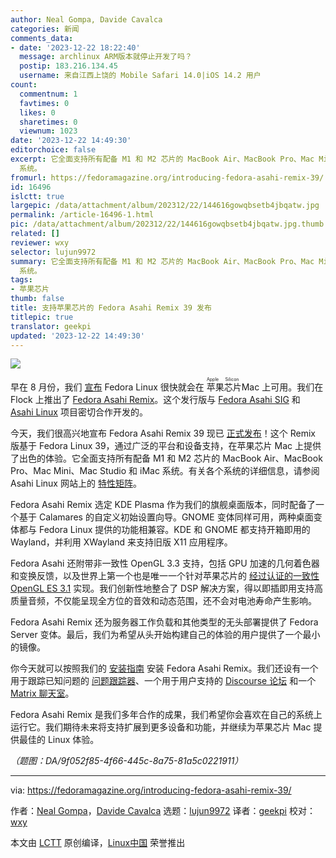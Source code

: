 ```yaml
---
author: Neal Gompa, Davide Cavalca
categories: 新闻
comments_data:
- date: '2023-12-22 18:22:40'
  message: archlinux ARM版本就停止开发了吗？
  postip: 183.216.134.45
  username: 来自江西上饶的 Mobile Safari 14.0|iOS 14.2 用户
count:
  commentnum: 1
  favtimes: 0
  likes: 0
  sharetimes: 0
  viewnum: 1023
date: '2023-12-22 14:49:30'
editorchoice: false
excerpt: 它全面支持所有配备 M1 和 M2 芯片的 MacBook Air、MacBook Pro、Mac Mini、Mac Studio 和 iMac
  系统。
fromurl: https://fedoramagazine.org/introducing-fedora-asahi-remix-39/
id: 16496
islctt: true
largepic: /data/attachment/album/202312/22/144616gowqbsetb4jbqatw.jpg
permalink: /article-16496-1.html
pic: /data/attachment/album/202312/22/144616gowqbsetb4jbqatw.jpg.thumb.jpg
related: []
reviewer: wxy
selector: lujun9972
summary: 它全面支持所有配备 M1 和 M2 芯片的 MacBook Air、MacBook Pro、Mac Mini、Mac Studio 和 iMac
  系统。
tags:
- 苹果芯片
thumb: false
title: 支持苹果芯片的 Fedora Asahi Remix 39 发布
titlepic: true
translator: geekpi
updated: '2023-12-22 14:49:30'
---
```


![](/data/attachment/album/202312/22/144616gowqbsetb4jbqatw.jpg)


早在 8 月份，我们 [宣布](https://fedoramagazine.org/coming-soon-fedora-for-apple-silicon-macs/) Fedora Linux 很快就会在<ruby> 苹果芯片 <rt>  Apple Silicon </rt></ruby> Mac 上可用。我们在 Flock 上推出了 [Fedora Asahi Remix](https://fedora-asahi-remix.org/)。这个发行版与 [Fedora Asahi SIG](https://fedoraproject.org/wiki/SIGs/Asahi) 和 [Asahi Linux](https://asahilinux.org/) 项目密切合作开发的。


今天，我们很高兴地宣布 Fedora Asahi Remix 39 现已 [正式发布](https://asahilinux.org/fedora/)！这个 Remix 版基于 Fedora Linux 39，通过广泛的平台和设备支持，在苹果芯片 Mac 上提供了出色的体验。它全面支持所有配备 M1 和 M2 芯片的 MacBook Air、MacBook Pro、Mac Mini、Mac Studio 和 iMac 系统。有关各个系统的详细信息，请参阅 Asahi Linux 网站上的 [特性矩阵](https://asahilinux.org/fedora/)。


Fedora Asahi Remix 选定 KDE Plasma 作为我们的旗舰桌面版本，同时配备了一个基于 Calamares 的自定义初始设置向导。GNOME 变体同样可用，两种桌面变体都与 Fedora Linux 提供的功能相兼容。KDE 和 GNOME 都支持开箱即用的 Wayland，并利用 XWayland 来支持旧版 X11 应用程序。


Fedora Asahi 还附带非一致性 OpenGL 3.3 支持，包括 GPU 加速的几何着色器和变换反馈，以及世界上第一个也是唯一一个针对苹果芯片的 [经过认证的一致性 OpenGL ES 3.1](https://www.khronos.org/conformance/adopters/conformant-products/opengles#submission_1007) 实现。我们创新性地整合了 DSP 解决方案，得以即插即用支持高质量音频，不仅能呈现全方位的音效和动态范围，还不会对电池寿命产生影响。


Fedora Asahi Remix 还为服务器工作负载和其他类型的无头部署提供了 Fedora Server 变体。最后，我们为希望从头开始构建自己的体验的用户提供了一个最小的镜像。


你今天就可以按照我们的 [安装指南](https://docs.fedoraproject.org/en-US/fedora-asahi-remix/installation/) 安装 Fedora Asahi Remix。我们还设有一个用于跟踪已知问题的 [问题跟踪器](https://pagure.io/fedora-asahi/remix-bugs/issues)、一个用于用户支持的 [Discourse 论坛](https://discussion.fedoraproject.org/c/neighbors/asahi/92) 和一个 [Matrix 聊天室](https://matrix.to/#/#asahi:fedoraproject.org)。


Fedora Asahi Remix 是我们多年合作的成果，我们希望你会喜欢在自己的系统上运行它。我们期待未来将支持扩展到更多设备和功能，并继续为苹果芯片 Mac 提供最佳的 Linux 体验。


*（题图：DA/9f052f85-4f66-445c-8a75-81a5c0221911）*




---


via: <https://fedoramagazine.org/introducing-fedora-asahi-remix-39/>


作者：[Neal Gompa](https://fedoramagazine.org/author/ngompa/)，[Davide Cavalca](https://fedoramagazine.org/author/dcavalca/) 选题：[lujun9972](https://github.com/lujun9972) 译者：[geekpi](https://github.com/geekpi) 校对：[wxy](https://github.com/wxy)


本文由 [LCTT](https://github.com/LCTT/TranslateProject) 原创编译，[Linux中国](https://linux.cn/) 荣誉推出